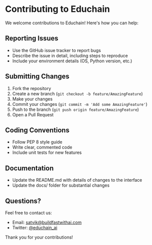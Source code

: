 # Contributing to Educhain

We welcome contributions to Educhain! Here's how you can help:

## Reporting Issues

- Use the GitHub issue tracker to report bugs
- Describe the issue in detail, including steps to reproduce
- Include your environment details (OS, Python version, etc.)

## Submitting Changes

1. Fork the repository
2. Create a new branch (`git checkout -b feature/AmazingFeature`)
3. Make your changes
4. Commit your changes (`git commit -m 'Add some AmazingFeature'`)
5. Push to the branch (`git push origin feature/AmazingFeature`)
6. Open a Pull Request

## Coding Conventions

- Follow PEP 8 style guide
- Write clear, commented code
- Include unit tests for new features

## Documentation

- Update the README.md with details of changes to the interface
- Update the docs/ folder for substantial changes

## Questions?

Feel free to contact us:

- Email: satvik@buildfastwithai.com
- Twitter: [@educhain_ai](https://twitter.com/educhain_ai)

Thank you for your contributions!
